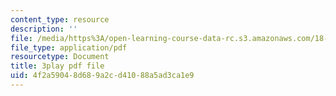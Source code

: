 ```yaml
---
content_type: resource
description: ''
file: /media/https%3A/open-learning-course-data-rc.s3.amazonaws.com/18-03sc-differential-equations-fall-2011/4f2a59048d689a2cd41088a5ad3ca1e9_JbuG6u2ko_0.pdf
file_type: application/pdf
resourcetype: Document
title: 3play pdf file
uid: 4f2a5904-8d68-9a2c-d410-88a5ad3ca1e9
---
```

